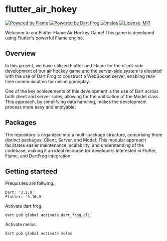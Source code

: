 # flutter_air_hokey

[![Powered by Flame](https://img.shields.io/badge/Powered%20by-%F0%9F%94%A5-orange.svg)](https://flame-engine.org)
[![Powered by Dart Frog](https://img.shields.io/endpoint?url=https://tinyurl.com/dartfrog-badge)](https://dartfrog.vgv.dev)
[![melos](https://img.shields.io/badge/maintained%20with-melos-f700ff.svg?style=flat-square)](https://github.com/invertase/melos)
[![License: MIT][license_badge]][license_link]

Welcome to our Flutter Flame Air Hockey Game! This game is developed using Flutter's powerful Flame engine.

## Overview
In this project, we have utilized Flutter and Flame for the client-side development of our air hockey game and the server-side system is elevated with the use of Dart Frog to construct a WebSocket server, enabling real-time communication for online gameplay.

One of the key achievements of this development is the use of Dart across both client and server sides, allowing for the unification of the Model class. This approach, by simplifying data handling, makes the development process more easy and enjoyable.


## Packages
The repository is organized into a multi-package structure, comprising three distinct packages: Client, Server, and Model. This modular approach facilitates easier maintenance, scalability, and understanding of the codebase, making it an ideal resource for developers interested in Flutter, Flame, and DartFrog integration.


## Getting starteed
Prequisites are follwing.
```
Dart: '3.2.0'
Flutter: '3.16.0'
```

Activate dart frog.
```
dart pub global activate dart_frog_cli
```

Activate melos.
```
dart pub global activate melos
```

[license_badge]: https://img.shields.io/badge/license-MIT-blue.svg
[license_link]: https://opensource.org/licenses/MIT
